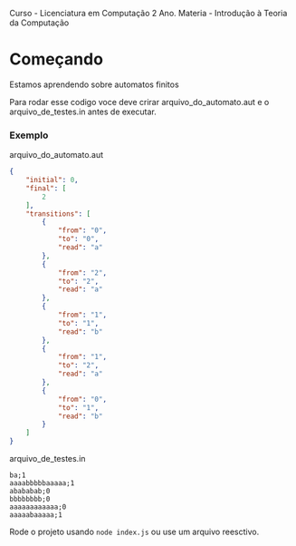 Curso - Licenciatura em Computação 2 Ano.
Materia - Introdução à Teoria da Computação

# Começando
Estamos aprendendo sobre automatos finitos

Para rodar esse codigo voce deve crirar arquivo_do_automato.aut e o arquivo_de_testes.in antes de executar.

### Exemplo
arquivo_do_automato.aut
```json
{
    "initial": 0,
    "final": [
        2
    ],
    "transitions": [
        {
            "from": "0",
            "to": "0",
            "read": "a"
        },
        {
            "from": "2",
            "to": "2",
            "read": "a"
        },
        {
            "from": "1",
            "to": "1",
            "read": "b"
        },
        {
            "from": "1",
            "to": "2",
            "read": "a"
        },
        {
            "from": "0",
            "to": "1",
            "read": "b"
        }
    ]
}
````
arquivo_de_testes.in
```csv
ba;1
aaaabbbbbaaaaa;1
abababab;0
bbbbbbbb;0
aaaaaaaaaaaa;0
aaaaabaaaaa;1
```

Rode o projeto usando `node index.js` ou use um arquivo reesctivo.
